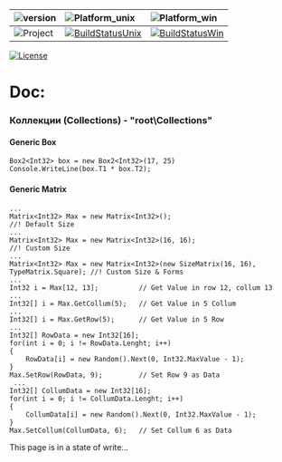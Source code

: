 |![version](https://img.shields.io/badge/version-8.1.2%20Beta-green.svg)|![Platform_unix](https://img.shields.io/badge/Unix-Mono%204.0-lightgrey.svg)|![Platform_win](https://img.shields.io/badge/Windows-NET.Core%204.5-lightgrey.svg)|
|:--|:--|:--|
|![Project](https://img.shields.io/badge/Project-Rc.Core-lightgrey.svg)|[![BuildStatusUnix](https://travis-ci.org/AnotherAltr/Rc.Core.svg?branch=master)](https://travis-ci.org/AnotherAltr/Rc.Core)|[![BuildStatusWin](https://ci.appveyor.com/api/projects/status/4ad6ew61pp0lnxio?svg=true)](https://ci.appveyor.com/project/AnotherAltr/rc-core)| 
[![License](https://img.shields.io/badge/License-MIT-blue.svg)](https://github.com/AnotherAltr/Rc.Core/blob/master/LICENSE) 


# Doc:

### Коллекции (Collections) - "root\\Collections"

#### Generic Box
  ```CSharp
  Box2<Int32> box = new Box2<Int32>(17, 25)
  Console.WriteLine(box.T1 * box.T2);
  ``` 
#### Generic Matrix
  ```CSharp
  ...
  Matrix<Int32> Max = new Matrix<Int32>();                                          //! Default Size
  ...
  Matrix<Int32> Max = new Matrix<Int32>(16, 16);                                    //! Custom Size
  ...
  Matrix<Int32> Max = new Matrix<Int32>(new SizeMatrix(16, 16), TypeMatrix.Square); //! Custom Size & Forms
  ...
  Int32 i = Max[12, 13];          // Get Value in row 12, collum 13
  ...
  Int32[] i = Max.GetCollum(5);   // Get Value in 5 Collum
  ...
  Int32[] i = Max.GetRow(5);      // Get Value in 5 Row
  ...
  Int32[] RowData = new Int32[16];
  for(int i = 0; i != RowData.Lenght; i++)
  {
      RowData[i] = new Random().Next(0, Int32.MaxValue - 1);
  }
  Max.SetRow(RowData, 9);         // Set Row 9 as Data
   ...
  Int32[] CollumData = new Int32[16];
  for(int i = 0; i != CollumData.Lenght; i++)
  {
      CollumData[i] = new Random().Next(0, Int32.MaxValue - 1);
  }
  Max.SetCollum(CollumData, 6);   // Set Collum 6 as Data
  ```
  
  
  This page is in a state of write...
